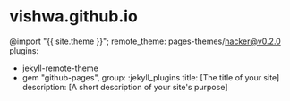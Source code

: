# vishwa.github.io
@import "{{ site.theme }}";
remote_theme: pages-themes/hacker@v0.2.0
plugins:
- jekyll-remote-theme
- gem "github-pages", group: :jekyll_plugins
title: [The title of your site]
description: [A short description of your site's purpose]
